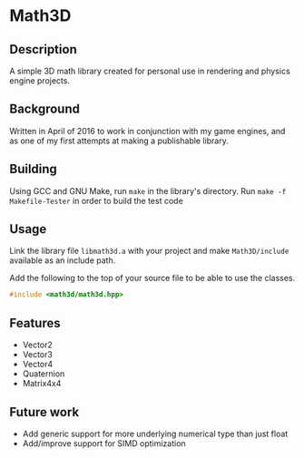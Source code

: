 # Math3D

## Description

A simple 3D math library created for personal use in rendering and physics engine projects.

## Background

Written in April of 2016 to work in conjunction with my game engines, and as one of my first attempts at making a publishable library.

## Building

Using GCC and GNU Make, run `make` in the library's directory. Run `make -f Makefile-Tester` in order to build the test code

## Usage

Link the library file `libmath3d.a` with your project and make `Math3D/include` available as an include path.

Add the following to the top of your source file to be able to use the classes.
```cpp
#include <math3d/math3d.hpp>
```

## Features

- Vector2
- Vector3
- Vector4
- Quaternion
- Matrix4x4

## Future work

- Add generic support for more underlying numerical type than just float
- Add/improve support for SIMD optimization
